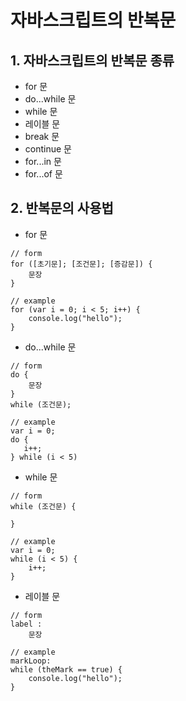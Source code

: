 # 자바스크립트의 반복문

## 1. 자바스크립트의 반복문 종류
* for 문
* do...while 문
* while 문
* 레이블 문
* break 문
* continue 문
* for...in 문
* for...of 문

## 2. 반복문의 사용법

* for 문
```JS
// form
for ([초기문]; [조건문]; [증감문]) {
    문장
}

// example
for (var i = 0; i < 5; i++) {
    console.log("hello");
}

```

* do...while 문
```JS
// form
do {
    문장
}
while (조건문);

// example
var i = 0;
do {
   i++;
} while (i < 5)
```

* while 문
```JS
// form
while (조건문) {

}

// example
var i = 0;
while (i < 5) {
    i++;
}
```

* 레이블 문
```JS
// form
label :
    문장

// example
markLoop:
while (theMark == true) {
    console.log("hello");
}    
```